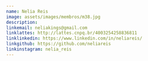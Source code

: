 ```yaml
---
name: Nelia Reis
image: assets/images/membros/m38.jpg
description: 
linkemail: neliakings@gmail.com
linklattes: http://lattes.cnpq.br/4003254258836811
linklinkedin: https://www.linkedin.com/in/neliareis/
linkgithub: https://github.com/neliareis
linkinstagram: nelia_reis
---
```


